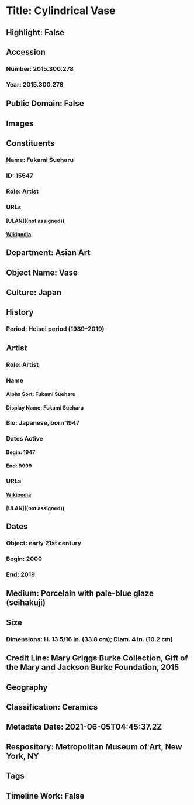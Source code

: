 # Title: Cylindrical Vase
## Highlight: False
## Accession
### Number: 2015.300.278
### Year: 2015.300.278
## Public Domain: False
## Images
## Constituents
### Name: Fukami Sueharu
### ID: 15547
### Role: Artist
### URLs
#### [ULAN]((not assigned))
#### [Wikipedia](https://www.wikidata.org/wiki/Q23023717)
## Department: Asian Art
## Object Name: Vase
## Culture: Japan
## History
### Period: Heisei period (1989–2019)
## Artist
### Role: Artist
### Name
#### Alpha Sort: Fukami Sueharu
#### Display Name: Fukami Sueharu
### Bio: Japanese, born 1947
### Dates Active
#### Begin: 1947
#### End: 9999
### URLs
#### [Wikipedia](https://www.wikidata.org/wiki/Q23023717)
#### [ULAN]((not assigned))
## Dates
### Object: early 21st century
### Begin: 2000
### End: 2019
## Medium: Porcelain with pale-blue glaze (seihakuji)
## Size
### Dimensions: H. 13 5/16 in. (33.8 cm); Diam. 4 in. (10.2 cm)
## Credit Line: Mary Griggs Burke Collection, Gift of the Mary and Jackson Burke Foundation, 2015
## Geography
## Classification: Ceramics
## Metadata Date: 2021-06-05T04:45:37.2Z
## Respository: Metropolitan Museum of Art, New York, NY
## Tags
## Timeline Work: False